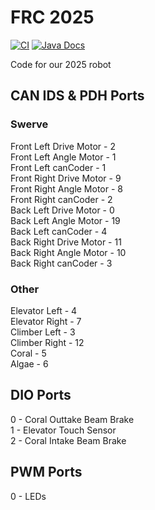 # FRC 2025

[![CI](https://github.com/Frc5572/FRC2025/actions/workflows/main.yml/badge.svg)](https://github.com/Frc5572/FRC2025/actions/workflows/main.yml) [![Java Docs](https://img.shields.io/badge/docs-2025-blue)](https://frc5572.github.io/FRC2025/)

Code for our 2025 robot

## CAN IDS & PDH Ports

### Swerve
Front Left Drive Motor - 2  
Front Left Angle Motor - 1  
Front Left canCoder - 1  
Front Right Drive Motor - 9  
Front Right Angle Motor - 8  
Front Right canCoder - 2  
Back Left Drive Motor - 0  
Back Left Angle Motor - 19  
Back Left canCoder - 4  
Back Right Drive Motor - 11  
Back Right Angle Motor - 10  
Back Right canCoder - 3  

### Other
Elevator Left - 4  
Elevator Right - 7  
Climber Left - 3  
Climber Right - 12  
Coral - 5  
Algae - 6  

## DIO Ports
0 - Coral Outtake Beam Brake  
1 - Elevator Touch Sensor  
2 - Coral Intake Beam Brake  

## PWM Ports
0 - LEDs  